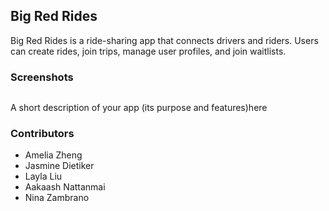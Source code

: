 <h2>Big Red Rides</h2>

Big Red Rides is a ride-sharing app that connects drivers and riders. Users can create rides, join trips, manage user profiles, and join waitlists.

<h3>Screenshots</h3>
<img src="">


A short description of your app (its purpose and features)here


<h3>Contributors</h3>
<ul>
  <li>Amelia Zheng</li>
  <li>Jasmine Dietiker</li>
  <li>Layla Liu</li>
  <li>Aakaash Nattanmai</li>
  <li>Nina Zambrano</li>
</ul>
